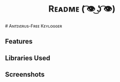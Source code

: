 <p align="middle"> <h1 align="middle">Rᴇᴀᴅᴍᴇ​​​​​ ( ͡👁️ ͜ʖ ͡👁️)</h1> </p>
#  Aɴᴛɪᴠɪʀᴜs-Fʀᴇᴇ Kᴇʏʟᴏɢɢᴇʀ
<h2>Features
  
<h2>Libraries Used
  
<h2> Screenshots
